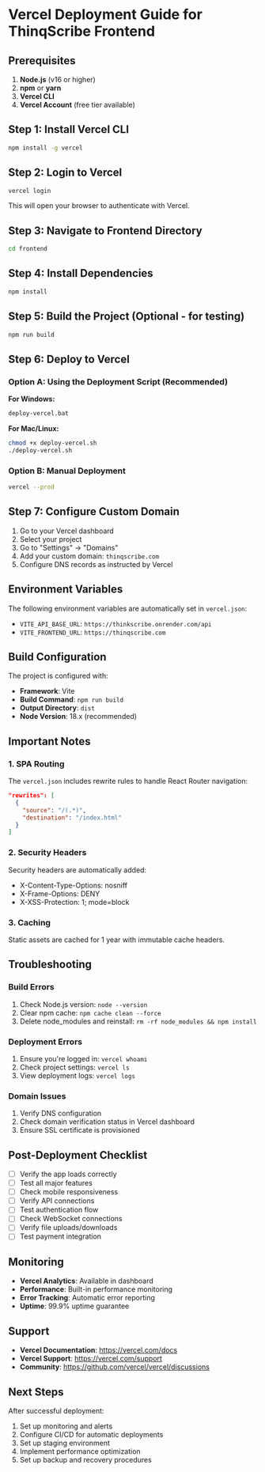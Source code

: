 # Vercel Deployment Guide for ThinqScribe Frontend

## Prerequisites

1. **Node.js** (v16 or higher)
2. **npm** or **yarn**
3. **Vercel CLI**
4. **Vercel Account** (free tier available)

## Step 1: Install Vercel CLI

```bash
npm install -g vercel
```

## Step 2: Login to Vercel

```bash
vercel login
```

This will open your browser to authenticate with Vercel.

## Step 3: Navigate to Frontend Directory

```bash
cd frontend
```

## Step 4: Install Dependencies

```bash
npm install
```

## Step 5: Build the Project (Optional - for testing)

```bash
npm run build
```

## Step 6: Deploy to Vercel

### Option A: Using the Deployment Script (Recommended)

**For Windows:**
```bash
deploy-vercel.bat
```

**For Mac/Linux:**
```bash
chmod +x deploy-vercel.sh
./deploy-vercel.sh
```

### Option B: Manual Deployment

```bash
vercel --prod
```

## Step 7: Configure Custom Domain

1. Go to your Vercel dashboard
2. Select your project
3. Go to "Settings" → "Domains"
4. Add your custom domain: `thinqscribe.com`
5. Configure DNS records as instructed by Vercel

## Environment Variables

The following environment variables are automatically set in `vercel.json`:

- `VITE_API_BASE_URL`: `https://thinkscribe.onrender.com/api`
- `VITE_FRONTEND_URL`: `https://thinqscribe.com`

## Build Configuration

The project is configured with:
- **Framework**: Vite
- **Build Command**: `npm run build`
- **Output Directory**: `dist`
- **Node Version**: 18.x (recommended)

## Important Notes

### 1. SPA Routing
The `vercel.json` includes rewrite rules to handle React Router navigation:
```json
"rewrites": [
  {
    "source": "/(.*)",
    "destination": "/index.html"
  }
]
```

### 2. Security Headers
Security headers are automatically added:
- X-Content-Type-Options: nosniff
- X-Frame-Options: DENY
- X-XSS-Protection: 1; mode=block

### 3. Caching
Static assets are cached for 1 year with immutable cache headers.

## Troubleshooting

### Build Errors
1. Check Node.js version: `node --version`
2. Clear npm cache: `npm cache clean --force`
3. Delete node_modules and reinstall: `rm -rf node_modules && npm install`

### Deployment Errors
1. Ensure you're logged in: `vercel whoami`
2. Check project settings: `vercel ls`
3. View deployment logs: `vercel logs`

### Domain Issues
1. Verify DNS configuration
2. Check domain verification status in Vercel dashboard
3. Ensure SSL certificate is provisioned

## Post-Deployment Checklist

- [ ] Verify the app loads correctly
- [ ] Test all major features
- [ ] Check mobile responsiveness
- [ ] Verify API connections
- [ ] Test authentication flow
- [ ] Check WebSocket connections
- [ ] Verify file uploads/downloads
- [ ] Test payment integration

## Monitoring

- **Vercel Analytics**: Available in dashboard
- **Performance**: Built-in performance monitoring
- **Error Tracking**: Automatic error reporting
- **Uptime**: 99.9% uptime guarantee

## Support

- **Vercel Documentation**: https://vercel.com/docs
- **Vercel Support**: https://vercel.com/support
- **Community**: https://github.com/vercel/vercel/discussions

## Next Steps

After successful deployment:

1. Set up monitoring and alerts
2. Configure CI/CD for automatic deployments
3. Set up staging environment
4. Implement performance optimization
5. Set up backup and recovery procedures 